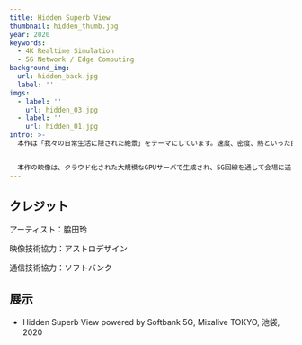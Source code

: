 ```yaml
---
title: Hidden Superb View
thumbnail: hidden_thumb.jpg
year: 2020
keywords:
  - 4K Realtime Simulation
  - 5G Network / Edge Computing
background_img:
  url: hidden_back.jpg
  label: ''
imgs:
  - label: ''
    url: hidden_03.jpg
  - label: ''
    url: hidden_01.jpg
intro: >-
  本作は「我々の日常生活に隠された絶景」をテーマにしています。速度、密度、熱といった目に見えない自然界の要素を捉えようとした「空気の風景画」です。目の前の何気ない風景の中に、実はとてつもない絶景や戦慄する風景が広がっていることを想像してみてください。もし、絶景がどこにでも遍在するとすれば、肉眼で見える美しい景色とは一体何を意味するのでしょうか？


  本作の映像は、クラウド化された大規模なGPUサーバで生成され、5G回線を通して会場に送られています。科学シミュレーションを用いた作品のインタラクティブな鑑賞は今後ますます一般化していくことでしょう。技術の進歩により、アートの作り方、鑑賞体験、アーカイブ手法は大きく変化していくのです。
---
```




## クレジット

アーティスト：脇田玲

映像技術協力：アストロデザイン

通信技術協力：ソフトバンク

## 展示

- Hidden Superb View powered by Softbank 5G, Mixalive TOKYO, 池袋, 2020
